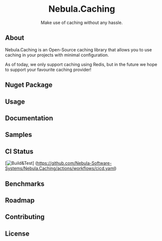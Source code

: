<h1 align="center">
  Nebula.Caching
</h1>
<p align="center">
  Make use of caching without any hassle.
</p>

## About

Nebula.Caching is an Open-Source caching library that allows you to use caching in your projects with minimal configuration.

As of today, we only support caching using Redis, but in the future we hope to support your favourite caching provider!

## Nuget Package

## Usage

## Documentation

## Samples

## CI Status

[![Build&Test](https://github.com/Nebula-Software-Systems/Nebula.Caching/actions/workflows/cicd.yaml/badge.svg)] (https://github.com/Nebula-Software-Systems/Nebula.Caching/actions/workflows/cicd.yaml)


## Benchmarks

## Roadmap

## Contributing

## License